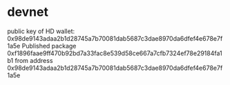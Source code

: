 # devnet 
public key of HD wallet:  0x98de9143adaa2b1d28745a7b70081dab5687c3dae8970da6dfef4e678e7f1a5e
Published package 0xf1896faae9ff470b92bd7a33fac8e539d58ce667a7cfb7324ef78e29184fa1b1 from address 0x98de9143adaa2b1d28745a7b70081dab5687c3dae8970da6dfef4e678e7f1a5e